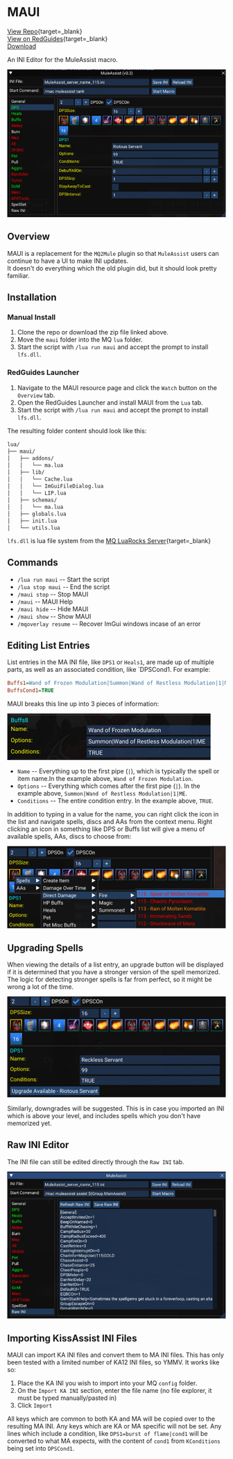 # MAUI

[View Repo](https://github.com/aquietone/maui){target=_blank}  
[View on RedGuides](https://www.redguides.com/community/resources/maui-muleassist-ui.2207/){target=_blank}  
[Download](https://github.com/aquietone/maui/-/archive/main/maui-main.zip)  

An INI Editor for the MuleAssist macro.

![](../images/maui/maui.png)

## Overview

MAUI is a replacement for the `MQ2Mule` plugin so that `MuleAssist` users can continue to have a UI to make INI updates.  
It doesn't do everything which the old plugin did, but it should look pretty familiar.  

## Installation

### Manual Install

1. Clone the repo or download the zip file linked above.
2. Move the `maui` folder into the MQ `lua` folder.
3. Start the script with `/lua run maui` and accept the prompt to install `lfs.dll`.  

### RedGuides Launcher

1. Navigate to the MAUI resource page and click the `Watch` button on the `Overview` tab.  
2. Open the RedGuides Launcher and install MAUI from the `Lua` tab.  
3. Start the script with `/lua run maui` and accept the prompt to install `lfs.dll`.  

The resulting folder content should look like this:  

```
lua/
├── maui/
│   ├── addons/
│   │   └── ma.lua
│   ├── lib/
│   │   └── Cache.lua
│   │   └── ImGuiFileDialog.lua
│   │   └── LIP.lua
│   ├── schemas/
│   │   └── ma.lua
│   ├── globals.lua
│   ├── init.lua
│   └── utils.lua
```

`lfs.dll` is lua file system from the [MQ LuaRocks Server](https://macroquest.gitlab.io/next/luarockserver/){target=_blank}  

## Commands

* `/lua run maui` -- Start the script
* `/lua stop maui` -- End the script  
* `/maui stop` -- Stop MAUI  
* `/maui` -- MAUI Help  
* `/maui hide` -- Hide MAUI  
* `/maui show` -- Show MAUI  
* `/mqoverlay resume` -- Recover ImGui windows incase of an error  

## Editing List Entries

List entries in the MA INI file, like `DPS1` or `Heals1`, are made up of multiple parts, as well as an associated condition, like `DPSCond1. For example:

```ini
Buffs1=Wand of Frozen Modulation|Summon|Wand of Restless Modulation|1|ME
BuffsCond1=TRUE
```

MAUI breaks this line up into 3 pieces of information:

![](../images/maui/listentry.png)  

* `Name` -- Everything up to the first pipe (`|`), which is typically the spell or item name.In the example above, `Wand of Frozen Modulation`.  
* `Options` -- Everything which comes after the first pipe (`|`). In the example above, `Summon|Wand of Restless Modulation|1|ME`.  
* `Conditions` -- The entire condition entry. In the example above, `TRUE`.  

In addition to typing in a value for the name, you can right click the icon in the list and navigate spells, discs and AAs from the context menu.
Right clicking an icon in something like DPS or Buffs list will give a menu of available spells, AAs, discs to choose from:  

![](../images/maui/spellpicker.png)  

## Upgrading Spells

When viewing the details of a list entry, an upgrade button will be displayed if it is determined that you have a stronger version of the spell memorized. The logic for detecting stronger spells is far from perfect, so it might be wrong a lot of the time.  

![](../images/maui/spellupgrade.png)  

Similarly, downgrades will be suggested. This is in case you imported an INI which is above your level, and includes spells which you don't have memorized yet.  

## Raw INI Editor

The INI file can still be edited directly through the `Raw INI` tab.

![](../images/maui/rawINItab.png)  

## Importing KissAssist INI Files

MAUI can import KA INI files and convert them to MA INI files. This has only been tested with a limited number of KA12 INI files, so YMMV. It works like so:  

1. Place the KA INI you wish to import into your MQ `config` folder.  
2. On the `Import KA INI` section, enter the file name (no file explorer, it must be typed manually/pasted in)  
3. Click `Import`  

All keys which are common to both KA and MA will be copied over to the resulting MA INI. Any keys which are KA or MA specific will not be set.
Any lines which include a condition, like `DPS1=burst of flame|cond1` will be converted to what MA expects, with the content of `cond1` from `KConditions` being set into `DPSCond1`.
